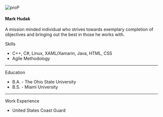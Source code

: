 ![proP](uploads/2044a7d4e1de441a9b63c9002c32c6ea/proP.jpg)
#### **Mark Hudak**
A mission minded individual who strives towards exemplary completion of objectives and bringing out the best in those he works with.  

Skills
- C++, C#, Linux, XAML/Xamarin, Java, HTML, CSS
- Agile Methodology

---

Education
- B.A. - The Ohio State University
- B.S. - Miami University

---

Work Experience
- United States Coast Guard


<!---
markhudak/markhudak is a ✨ special ✨ repository because its `README.md` (this file) appears on your GitHub profile.
You can click the Preview link to take a look at your changes.
--->
